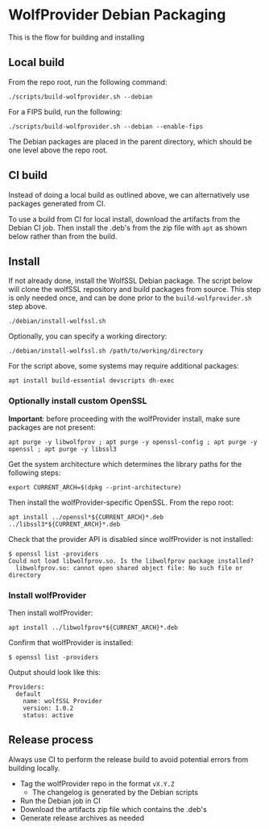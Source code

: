 # WolfProvider Debian Packaging
This is the flow for building and installing 

## Local build

From the repo root, run the following command:
```
./scripts/build-wolfprovider.sh --debian
```

For a FIPS build, run the following:
```
./scripts/build-wolfprovider.sh --debian --enable-fips
```

The Debian packages are placed in the parent directory, which should be one level above the repo root.

## CI build
Instead of doing a local build as outlined above, we can alternatively use packages generated from CI.

To use a build from CI for local install, download the artifacts from the Debian CI job. Then install the .deb's from the zip file with `apt` as shown below rather than from the build.

## Install

If not already done, install the WolfSSL Debian package. The script below will clone the wolfSSL repository and build packages from source. This step is only needed once, and can be done prior to the `build-wolfprovider.sh` step above.
```
./debian/install-wolfssl.sh
```

Optionally, you can specify a working directory:
```
./debian/install-wolfssl.sh /path/to/working/directory
```

For the script above, some systems may require additional packages:
```
apt install build-essential devscripts dh-exec
```

### Optionally install custom OpenSSL

**Important**: before proceeding with the wolfProvider install, make sure packages are not present:
```
apt purge -y libwolfprov ; apt purge -y openssl-config ; apt purge -y openssl ; apt purge -y libssl3
```

Get the system architecture which determines the library paths for the following steps:
```
export CURRENT_ARCH=$(dpkg --print-architecture)
```

Then install the wolfProvider-specific OpenSSL. From the repo root:
```
apt install ../openssl*${CURRENT_ARCH}*.deb ../libssl3*${CURRENT_ARCH}*.deb
```

Check that the provider API is disabled since wolfProvider is not installed:
```
$ openssl list -providers
Could not load libwolfprov.so. Is the libwolfprov package installed?
  libwolfprov.so: cannot open shared object file: No such file or directory
```

### Install wolfProvider

Then install wolfProvider:
```
apt install ../libwolfprov*${CURRENT_ARCH}*.deb
```

Confirm that wolfProvider is installed:
```
$ openssl list -providers
```

Output should look like this:
```
Providers:
  default
    name: wolfSSL Provider
    version: 1.0.2
    status: active
```

## Release process
Always use CI to perform the release build to avoid potential errors from building locally.

* Tag the wolfProvider repo in the format `vX.Y.Z`
  * The changelog is generated by the Debian scripts
* Run the Debian job in CI
* Download the artifacts zip file which contains the .deb's
* Generate release archives as needed

